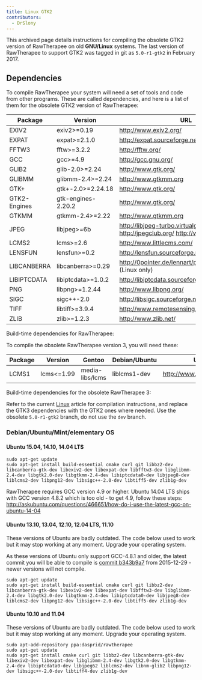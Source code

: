 ```yaml
---
title: Linux GTK2
contributors:
  - DrSlony
---
```


This archived page details instructions for compiling the obsolete GTK2
version of RawTherapee on old **GNU/Linux** systems. The last version of
RawTherapee to support GTK2 was tagged in git as `5.0-r1-gtk2` in
February 2017.

## Dependencies

To compile RawTherapee your system will need a set of tools and code
from other programs. These are called dependencies, and here is a list
of them for the obsolete GTK2 version of RawTherapee:

| Package      | Version             | URL                                                                                |
|--------------|---------------------|------------------------------------------------------------------------------------|
| EXIV2        | exiv2\>=0.19        | <http://www.exiv2.org/>                                                            |
| EXPAT        | expat\>=2.1.0       | <http://expat.sourceforge.net/>                                                    |
| FFTW3        | fftw\>=3.2.2        | <http://fftw.org/>                                                                 |
| GCC          | gcc\>=4.9           | <http://gcc.gnu.org/>                                                              |
| GLIB2        | glib-2.0\>=2.24     | <http://www.gtk.org/>                                                              |
| GLIBMM       | glibmm-2.4\>=2.24   | <http://www.gtkmm.org>                                                             |
| GTK+         | gtk+-2.0\>=2.24.18  | <http://www.gtk.org/>                                                              |
| GTK2-Engines | gtk-engines-2.20.2  | <http://www.gtk.org/>                                                              |
| GTKMM        | gtkmm-2.4\>=2.22    | <http://www.gtkmm.org>                                                             |
| JPEG         | libjpeg\>=6b        | <http://libjpeg-turbo.virtualgl.org/> <http://jpegclub.org/> <http://www.ijg.org/> |
| LCMS2        | lcms\>=2.6          | <http://www.littlecms.com/>                                                        |
| LENSFUN      | lensfun\>=0.2       | <http://lensfun.sourceforge.net/>                                                  |
| LIBCANBERRA  | libcanberra\>=0.29  | <http://0pointer.de/lennart/projects/libcanberra/> (Linux only)                    |
| LIBIPTCDATA  | libiptcdata\>=1.0.2 | <http://libiptcdata.sourceforge.net>                                               |
| PNG          | libpng\>=1.2.44     | <http://www.libpng.org/>                                                           |
| SIGC         | sigc++-2.0          | <http://libsigc.sourceforge.net/>                                                  |
| TIFF         | libtiff\>=3.9.4     | <http://www.remotesensing.org/libtiff/>                                            |
| ZLIB         | zlib\>=1.2.3        | <http://www.zlib.net/>                                                             |

Build-time dependencies for RawTherapee:

To compile the obsolete RawTherapee version 3, you will need these:

| Package | Version     | Gentoo          | Debian/Ubuntu | URL                         |
|---------|-------------|-----------------|---------------|-----------------------------|
| LCMS1   | lcms\<=1.99 | media-libs/lcms | liblcms1-dev  | <http://www.littlecms.com/> |

Build-time dependencies for the obsolete RawTherapee 3:

Refer to the current [Linux](linux) article for compilation
instructions, and replace the GTK3 dependencies with the GTK2 ones where
needed. Use the obsolete `5.0-r1-gtk2` branch, do not use the `dev`
branch.

### Debian/Ubuntu/Mint/elementary OS

#### Ubuntu 15.04, 14.10, 14.04 LTS

    sudo apt-get update
    sudo apt-get install build-essential cmake curl git libbz2-dev libcanberra-gtk-dev libexiv2-dev libexpat-dev libfftw3-dev libglibmm-2.4-dev libgtk2.0-dev libgtkmm-2.4-dev libiptcdata0-dev libjpeg8-dev liblcms2-dev libpng12-dev libsigc++-2.0-dev libtiff5-dev zlib1g-dev

RawTherapee requires GCC version 4.9 or higher. Ubuntu 14.04 LTS ships
with GCC version 4.8.2 which is too old - to get 4.9, follow these
steps:
<http://askubuntu.com/questions/466651/how-do-i-use-the-latest-gcc-on-ubuntu-14-04>

#### Ubuntu 13.10, 13.04, 12.10, 12.04 LTS, 11.10

These versions of Ubuntu are badly outdated. The code below used to work
but it may stop working at any moment. Upgrade your operating system.

As these versions of Ubuntu only support GCC-4.8.1 and older, the latest
commit you will be able to compile is [commit b343b9a7](https://github.com/Beep6581/RawTherapee/commit/b343b9a7) from
2015-12-29 - newer versions will not compile.

    sudo apt-get update
    sudo apt-get install build-essential cmake curl git libbz2-dev libcanberra-gtk-dev libexiv2-dev libexpat-dev libfftw3-dev libglibmm-2.4-dev libgtk2.0-dev libgtkmm-2.4-dev libiptcdata0-dev libjpeg8-dev liblcms2-dev libpng12-dev libsigc++-2.0-dev libtiff5-dev zlib1g-dev

#### Ubuntu 10.10 and 11.04

These versions of Ubuntu are badly outdated. The code below used to work
but it may stop working at any moment. Upgrade your operating system.

    sudo apt-add-repository ppa:dasprid/rawtherapee
    sudo apt-get update
    sudo apt-get install cmake curl git libbz2-dev libcanberra-gtk-dev libexiv2-dev libexpat-dev libglibmm-2.4-dev libgtk2.0-dev libgtkmm-2.4-dev libiptcdata0-dev libjpeg62 liblcms2-dev libnm-glib2 libpng12-dev libsigc++-2.0-dev libtiff4-dev zlib1g-dev
